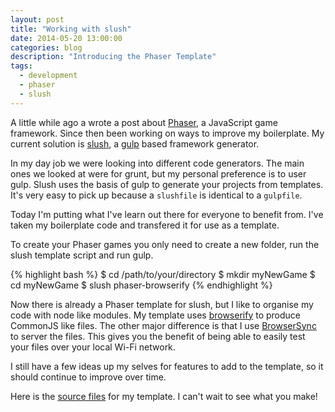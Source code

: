 ```yaml
---
layout: post
title: "Working with slush"
date: 2014-05-20 13:00:00
categories: blog
description: "Introducing the Phaser Template"
tags:
  - development
  - phaser
  - slush
---
```


A little while ago a wrote a post about [Phaser][phaser], a JavaScript game framework. Since then been working on ways to improve my boilerplate. My current solution is [slush][slush], a [gulp][gulp] based framework generator.

In my day job we were looking into different code generators. The main ones we looked at were for grunt, but my personal preference is to user gulp. Slush uses the basis of gulp to generate your projects from templates. It's very easy to pick up because a `slushfile` is identical to a `gulpfile`.

Today I'm putting what I've learn out there for everyone to benefit from. I've taken my boilerplate code and transfered it for use as a template.

To create your Phaser games you only need to create a new folder, run the slush template script and run gulp.

{% highlight bash %}
$ cd /path/to/your/directory
$ mkdir myNewGame
$ cd myNewGame
$ slush phaser-browserify
{% endhighlight %}

Now there is already a Phaser template for slush, but I like to organise my code with node like modules. My template uses [browserify][browserify] to produce CommonJS like files. The other major difference is that I use [BrowserSync][browsersync] to server the files. This gives you the benefit of being able to easily test your files over your local Wi-Fi network.

I still have a few ideas up my selves for features to add to the template, so it should continue to improve over time.

Here is the [source files][template] for my template. I can't wait to see what you make!

[phaser]:       http://phaser.io/
[slush]:        http://klei.github.io/slush/
[gulp]:         http://gulpjs.com/
[template]:     http://example.com/
[browserify]:   http://browserify.org/
[browsersync]:  http://www.browsersync.io/
